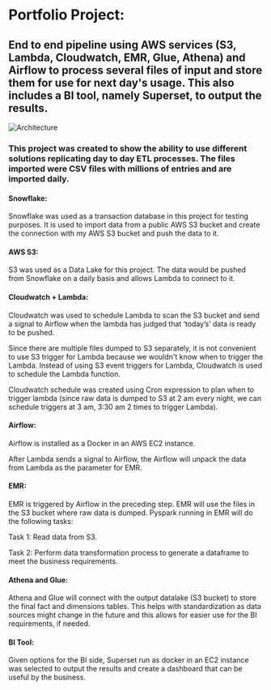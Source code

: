 # Portfolio Project:
## End to end pipeline using AWS services (S3, Lambda, Cloudwatch, EMR, Glue, Athena) and Airflow to process several files of input and store them for use for next day's usage. This also includes a BI tool, namely Superset, to output the results. 

![Architecture](https://github.com/klailatimad/midterm-project-aws-airflow/assets/122483291/649e2428-4861-47c4-ac69-15bcd895e83e)

### This project was created to show the ability to use different solutions replicating day to day ETL processes. The files imported were CSV files with millions of entries and are imported daily.

#### Snowflake:
Snowflake was used as a transaction database in this project for testing purposes. It is used to import data from a public AWS S3 bucket and create the connection with my AWS S3 bucket and push the data to it.
 
#### AWS S3:
S3 was used as a Data Lake for this project. The data would be pushed from Snowflake on a daily basis and allows Lambda to connect to it.

#### Cloudwatch + Lambda:
Cloudwatch was used to schedule Lambda to scan the S3 bucket and send a signal to Airflow when the lambda has judged that ‘today’s’ data is ready to be pushed.

Since there are multiple files dumped to S3 separately, it is not convenient to use S3 trigger for Lambda because we wouldn't know when to trigger the Lambda. Instead of using S3 event triggers for Lambda, Cloudwatch is used to schedule the Lambda function.

Cloudwatch schedule was created using Cron expression to plan when to trigger lambda (since raw data is dumped to S3 at 2 am every night, we can schedule triggers at 3 am, 3:30 am 2 times to trigger Lambda).

#### Airflow:
Airflow is installed as a Docker in an AWS EC2 instance.

After Lambda sends a signal to Airflow, the Airflow will unpack the data from Lambda as the parameter for EMR. 

#### EMR:
EMR is triggered by Airflow in the preceding step. EMR will use the files in the S3 bucket where raw data is dumped. Pyspark running in EMR will do the following tasks:

Task 1: Read data from S3.

Task 2: Perform data transformation process to generate a dataframe to meet the business requirements.

#### Athena and Glue:
Athena and Glue will connect with the output datalake (S3 bucket) to store the final fact and dimensions tables. This helps with standardization as data sources might change in the future and this allows for easier use for the BI requirements, if needed.

#### BI Tool:
Given options for the BI side, Superset run as docker in an EC2 instance was selected to output the results and create a dashboard that can be useful by the business.
